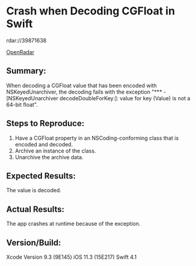 # Crash when Decoding CGFloat in Swift

rdar://39871638

[OpenRadar](https://openradar.appspot.com/radar?id=5030450766544896)

## Summary:
When decoding a CGFloat value that has been encoded with NSKeyedUnarchiver, the decoding fails with the exception "*** -[NSKeyedUnarchiver decodeDoubleForKey:]: value for key (Value) is not a 64-bit float".

## Steps to Reproduce:
1. Have a CGFloat property in an NSCoding-conforming class that is encoded and decoded.
2. Archive an instance of the class.
3. Unarchive the archive data.

## Expected Results:
The value is decoded.

## Actual Results:
The app crashes at runtime because of the exception.

## Version/Build:
Xcode Version 9.3 (9E145)
iOS 11.3 (15E217)
Swift 4.1
